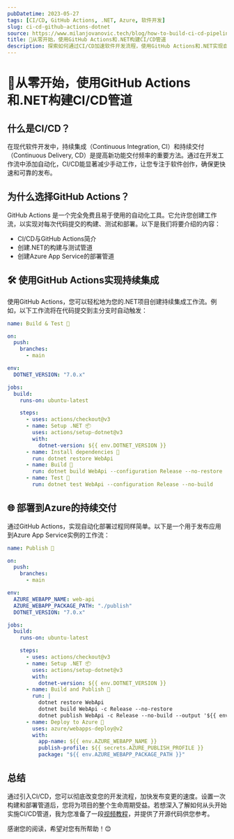 ```yaml
---
pubDatetime: 2023-05-27
tags: [CI/CD, GitHub Actions, .NET, Azure, 软件开发]
slug: ci-cd-github-actions-dotnet
source: https://www.milanjovanovic.tech/blog/how-to-build-ci-cd-pipeline-with-github-actions-and-dotnet
title: 🚀从零开始，使用GitHub Actions和.NET构建CI/CD管道
description: 探索如何通过CI/CD加速软件开发流程，使用GitHub Actions和.NET实现自动化构建、测试和部署，为您的项目带来更高效和可靠的发布体验。
---
```


# 🚀从零开始，使用GitHub Actions和.NET构建CI/CD管道

## 什么是CI/CD？

在现代软件开发中，持续集成（Continuous Integration, CI）和持续交付（Continuous Delivery, CD）是提高新功能交付频率的重要方法。通过在开发工作流中添加自动化，CI/CD能显著减少手动工作，让您专注于软件创作，确保更快速和可靠的发布。

## 为什么选择GitHub Actions？

GitHub Actions 是一个完全免费且易于使用的自动化工具。它允许您创建工作流，以实现对每次代码提交的构建、测试和部署。以下是我们将要介绍的内容：

- CI/CD与GitHub Actions简介
- 创建.NET的构建与测试管道
- 创建Azure App Service的部署管道

## 🛠️ 使用GitHub Actions实现持续集成

使用GitHub Actions，您可以轻松地为您的.NET项目创建持续集成工作流。例如，以下工作流将在代码提交到主分支时自动触发：

```yaml
name: Build & Test 🧪

on:
  push:
    branches:
      - main

env:
  DOTNET_VERSION: "7.0.x"

jobs:
  build:
    runs-on: ubuntu-latest

    steps:
      - uses: actions/checkout@v3
      - name: Setup .NET 📦
        uses: actions/setup-dotnet@v3
        with:
          dotnet-version: ${{ env.DOTNET_VERSION }}
      - name: Install dependencies 📂
        run: dotnet restore WebApi
      - name: Build 🧱
        run: dotnet build WebApi --configuration Release --no-restore
      - name: Test 🧪
        run: dotnet test WebApi --configuration Release --no-build
```

## 🌐 部署到Azure的持续交付

通过GitHub Actions，实现自动化部署过程同样简单。以下是一个用于发布应用到Azure App Service实例的工作流：

```yaml
name: Publish 🚀

on:
  push:
    branches:
      - main

env:
  AZURE_WEBAPP_NAME: web-api
  AZURE_WEBAPP_PACKAGE_PATH: "./publish"
  DOTNET_VERSION: "7.0.x"

jobs:
  build:
    runs-on: ubuntu-latest

    steps:
      - uses: actions/checkout@v3
      - name: Setup .NET 📦
        uses: actions/setup-dotnet@v3
        with:
          dotnet-version: ${{ env.DOTNET_VERSION }}
      - name: Build and Publish 📂
        run: |
          dotnet restore WebApi
          dotnet build WebApi -c Release --no-restore
          dotnet publish WebApi -c Release --no-build --output '${{ env.AZURE_WEBAPP_PACKAGE_PATH }}'
      - name: Deploy to Azure 🌌
        uses: azure/webapps-deploy@v2
        with:
          app-name: ${{ env.AZURE_WEBAPP_NAME }}
          publish-profile: ${{ secrets.AZURE_PUBLISH_PROFILE }}
          package: "${{ env.AZURE_WEBAPP_PACKAGE_PATH }}"
```

## 总结

通过引入CI/CD，您可以彻底改变您的开发流程，加快发布变更的速度。设置一次构建和部署管道后，您将为项目的整个生命周期受益。若想深入了解如何从头开始实施CI/CD管道，我为您准备了一段[视频教程](https://youtu.be/QP0pi7xe24s)，并提供了开源代码供您参考。

感谢您的阅读，希望对您有所帮助！😊
